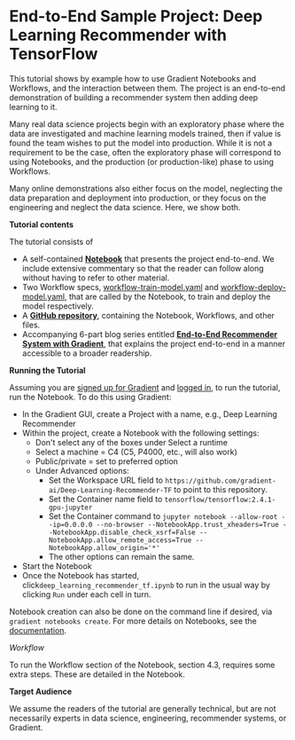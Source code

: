 # End-to-End Sample Project: Deep Learning Recommender with TensorFlow

This tutorial shows by example how to use Gradient Notebooks and Workflows, and the interaction between them. The project is an end-to-end demonstration of building a recommender system then adding deep learning to it.

Many real data science projects begin with an exploratory phase where the data are investigated and machine learning models trained, then if value is found the team wishes to put the model into production. While it is not a requirement to be the case, often the exploratory phase will correspond to using Notebooks, and the production (or production-like) phase to using Workflows.

Many online demonstrations also either focus on the model, neglecting the data preparation and deployment into production, or they focus on the engineering and neglect the data science. Here, we show both.

**Tutorial contents**

The tutorial consists of

* A self-contained [**Notebook**](https://github.com/gradient-ai/Deep-Learning-Recommender-TF/blob/main/deep\_learning\_recommender\_tf.ipynb) that presents the project end-to-end. We include extensive commentary so that the reader can follow along without having to refer to other material.
* Two Workflow specs, [workflow-train-model.yaml](https://github.com/gradient-ai/Deep-Learning-Recommender-TF/blob/main/workflow-train-model.yaml) and [workflow-deploy-model.yaml](https://github.com/gradient-ai/Deep-Learning-Recommender-TF/blob/main/workflow-deploy-model.yaml), that are called by the Notebook, to train and deploy the model respectively.
* A [**GitHub repository**](https://github.com/gradient-ai/Deep-Learning-Recommender-TF), containing the Notebook, Workflows, and other files.
* Accompanying 6-part blog series entitled [**End-to-End Recommender System with Gradient**](https://blog.paperspace.com/end-to-end-recommender-system-part-1-business-problem/), that explains the project end-to-end in a manner accessible to a broader readership.

**Running the Tutorial**

Assuming you are [signed up for Gradient](https://console.paperspace.com/signup?gradient=true) and [logged in](https://docs.paperspace.com/gradient/get-started/quick-start#logging-in-for-the-first-time), to run the tutorial, run the Notebook. To do this using Gradient:

* In the Gradient GUI, create a Project with a name, e.g., Deep Learning Recommender
* Within the project, create a Notebook with the following settings:
  * Don't select any of the boxes under Select a runtime
  * Select a machine = C4 (C5, P4000, etc., will also work)
  * Public/private = set to preferred option
  * Under Advanced options:
    * Set the Workspace URL field to `https://github.com/gradient-ai/Deep-Learning-Recommender-TF` to point to this repository.
    * Set the Container name field to `tensorflow/tensorflow:2.4.1-gpu-jupyter`
    * Set the Container command to `jupyter notebook --allow-root --ip=0.0.0.0 --no-browser --NotebookApp.trust_xheaders=True --NotebookApp.disable_check_xsrf=False --NotebookApp.allow_remote_access=True --NotebookApp.allow_origin='*'`
    * The other options can remain the same.
* Start the Notebook
* Once the Notebook has started, click`deep_learning_recommender_tf.ipynb` to run in the usual way by clicking `Run` under each cell in turn.

Notebook creation can also be done on the command line if desired, via `gradient notebooks create`. For more details on Notebooks, see the [documentation](https://docs.paperspace.com/gradient/explore-train-deploy/notebooks).

_Workflow_

To run the Workflow section of the Notebook, section 4.3, requires some extra steps. These are detailed in the Notebook.

**Target Audience**

We assume the readers of the tutorial are generally technical, but are not necessarily experts in data science, engineering, recommender systems, or Gradient.
